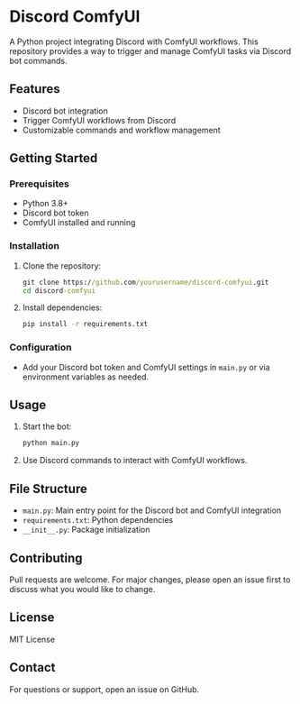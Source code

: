 # Discord ComfyUI

A Python project integrating Discord with ComfyUI workflows. This repository provides a way to trigger and manage ComfyUI tasks via Discord bot commands.

## Features
- Discord bot integration
- Trigger ComfyUI workflows from Discord
- Customizable commands and workflow management

## Getting Started

### Prerequisites
- Python 3.8+
- Discord bot token
- ComfyUI installed and running

### Installation
1. Clone the repository:
   ```cmd
   git clone https://github.com/yourusername/discord-comfyui.git
   cd discord-comfyui
   ```
2. Install dependencies:
   ```cmd
   pip install -r requirements.txt
   ```

### Configuration
- Add your Discord bot token and ComfyUI settings in `main.py` or via environment variables as needed.

## Usage
1. Start the bot:
   ```cmd
   python main.py
   ```
2. Use Discord commands to interact with ComfyUI workflows.

## File Structure
- `main.py`: Main entry point for the Discord bot and ComfyUI integration
- `requirements.txt`: Python dependencies
- `__init__.py`: Package initialization

## Contributing
Pull requests are welcome. For major changes, please open an issue first to discuss what you would like to change.

## License
MIT License

## Contact
For questions or support, open an issue on GitHub.

